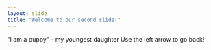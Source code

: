 ```yaml
---
layout: slide
title: "Welcome to our second slide!"
---
```

"I am a puppy" - my youngest daughter
Use the left arrow to go back!
